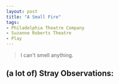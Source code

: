 ```yaml
---
layout: post
title: "A Small Fire"
tags:
- Philadelphia Theatre Company
- Suzanne Roberts Theatre
- Play
---
```

> I can't smell anything.

## (a lot of) Stray Observations:
